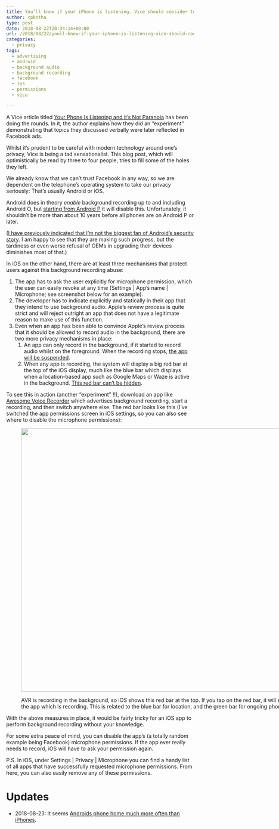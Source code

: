 ```yaml
---
title: You’ll know if your iPhone is listening. Vice should consider toning down the sensationalism.
author: cpbotha
type: post
date: 2018-08-22T20:34:14+00:00
url: /2018/08/22/youll-know-if-your-iphone-is-listening-vice-should-consider-toning-down-the-sensationalism/
categories:
  - privacy
tags:
  - advertising
  - android
  - background audio
  - background recording
  - facebook
  - ios
  - permissions
  - vice

---
```

A Vice article titled [Your Phone Is Listening and it&#8217;s Not Paranoia][1] has been doing the rounds. In it, the author explains how they did an &#8220;experiment&#8221; demonstrating that topics they discussed verbally were later reflected in Facebook ads.

Whilst it&#8217;s prudent to be careful with modern technology around one&#8217;s privacy, Vice is being a tad sensationalist. This blog post, which will optimistically be read by three to four people, tries to fill some of the holes they left.

We already know that we can&#8217;t trust Facebook in any way, so we are dependent on the telephone&#8217;s operating system to take our privacy seriously: That&#8217;s usually Android or iOS.

Android does in theory _enable_ background recording up to and including Android O, but [starting from Android P][2] it will disable this. Unfortunately, it shouldn&#8217;t be more than about 10 years before all phones are on Android P or later.

([I have previously indicated that I&#8217;m not the biggest fan of Android&#8217;s security story][3]. I am happy to see that they are making such progress, but the tardiness or even worse refusal of OEMs in upgrading their devices diminishes most of that.)

In iOS on the other hand, there are at least three mechanisms that protect users against this background recording abuse:

  1. The app has to ask the user explicitly for microphone permission, which the user can easily revoke at any time (Settings | App&#8217;s name | Microphone; see screenshot below for an example).
  2. The developer has to indicate explicitly and statically in their app that they intend to use background audio. Apple&#8217;s review process is quite strict and will reject outright an app that does not have a legitimate reason to make use of this function.
  3. Even when an app has been able to convince Apple&#8217;s review process that it should be allowed to record audio in the background, there are two more privacy mechanisms in place: 
      1. An app can only record in the background, if it started to record audio whilst on the foreground. When the recording stops, [the app will be suspended][4].
      2. When any app is recording, the system will display a big red bar at the top of the iOS display, much like the blue bar which displays when a location-based app such as Google Maps or Waze is active in the background. [This red bar can&#8217;t be hidden][5].

To see this in action (another &#8220;experiment&#8221; !!), download an app like [Awesome Voice Recorder][6] which advertises background recording, start a recording, and then switch anywhere else. The red bar looks like this (I&#8217;ve switched the app permissions screen in iOS settings, so you can also see where to disable the microphone permissions):<figure id="attachment_3271" aria-describedby="caption-attachment-3271" style="width: 749px" class="wp-caption alignnone"><a href="https://cpbotha.net/wp-content/uploads/2018/08/IMG_EBA399A01B16-1.jpeg" data-rel="lightbox-image-0" data-rl_title="" data-rl_caption="" title="">

<img data-attachment-id="3271" data-permalink="https://cpbotha.net/2018/08/22/youll-know-if-your-iphone-is-listening-vice-should-consider-toning-down-the-sensationalism/img_eba399a01b16-1/" data-orig-file="https://cpbotha.net/wp-content/uploads/2018/08/IMG_EBA399A01B16-1.jpeg" data-orig-size="749,707" data-comments-opened="1" data-image-meta="{&quot;aperture&quot;:&quot;0&quot;,&quot;credit&quot;:&quot;&quot;,&quot;camera&quot;:&quot;&quot;,&quot;caption&quot;:&quot;&quot;,&quot;created_timestamp&quot;:&quot;0&quot;,&quot;copyright&quot;:&quot;&quot;,&quot;focal_length&quot;:&quot;0&quot;,&quot;iso&quot;:&quot;0&quot;,&quot;shutter_speed&quot;:&quot;0&quot;,&quot;title&quot;:&quot;&quot;,&quot;orientation&quot;:&quot;1&quot;}" data-image-title="IMG_EBA399A01B16-1" data-image-description="" data-medium-file="https://cpbotha.net/wp-content/uploads/2018/08/IMG_EBA399A01B16-1-300x283.jpeg" data-large-file="https://cpbotha.net/wp-content/uploads/2018/08/IMG_EBA399A01B16-1.jpeg" class="size-full wp-image-3271" src="https://cpbotha.net/wp-content/uploads/2018/08/IMG_EBA399A01B16-1.jpeg" alt="" width="749" height="707" srcset="https://cpbotha.net/wp-content/uploads/2018/08/IMG_EBA399A01B16-1.jpeg 749w, https://cpbotha.net/wp-content/uploads/2018/08/IMG_EBA399A01B16-1-300x283.jpeg 300w" sizes="(max-width: 709px) 85vw, (max-width: 909px) 67vw, (max-width: 984px) 61vw, (max-width: 1362px) 45vw, 600px" /></a><figcaption id="caption-attachment-3271" class="wp-caption-text">AVR is recording in the background, so iOS shows this red bar at the top. If you tap on the red bar, it will switch to the app which is recording. This is related to the blue bar for location, and the green bar for ongoing phone calls.</figcaption></figure> 

With the above measures in place, it would be fairly tricky for an iOS app to perform background recording without your knowledge.

For some extra peace of mind, you can disable the app&#8217;s (a totally random example being Facebook) microphone permissions. If the app ever really needs to record, iOS will have to ask your permission again.

P.S. In iOS, under Settings | Privacy | Microphone you can find a handy list of all apps that have successfully requested microphone permissions. From here, you can also easily remove any of these permissions.

# Updates

  * 2018-08-23: It seems [Androids phone home much more often than iPhones][7].

 [1]: https://www.vice.com/en_uk/article/wjbzzy/your-phone-is-listening-and-its-not-paranoia
 [2]: https://www.theverge.com/platform/amp/2018/3/7/17091104/android-p-prevents-apps-using-mic-camera-idle-background
 [3]: /2016/11/27/android-security-in-2016-is-a-mess/
 [4]: https://developer.apple.com/library/archive/documentation/iPhone/Conceptual/iPhoneOSProgrammingGuide/BackgroundExecution/BackgroundExecution.html#//apple_ref/doc/uid/TP40007072-CH4-SW26
 [5]: https://stackoverflow.com/a/39963079/532513
 [6]: https://itunes.apple.com/us/app/awesome-voice-recorder/id892208399?mt=8
 [7]: https://www.zdnet.com/article/want-google-to-track-you-less-get-an-iphone-ditch-the-android/
